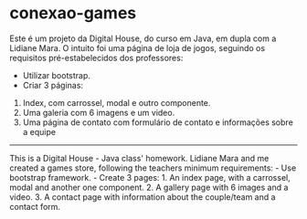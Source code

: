 # conexao-games

Este é um projeto da Digital House, do curso em Java, em dupla com a Lidiane Mara. O intuito foi uma página de loja de jogos, seguindo os requisitos pré-estabelecidos dos professores:
 - Utilizar bootstrap.
 - Criar 3 páginas:
  1. Index, com carrossel, modal e outro componente.
  2. Uma galeria com 6 imagens e um video.
  3. Uma página de contato com formulário de contato e informações sobre a equipe
  
  _______________________________
  
  This is a Digital House - Java class' homework. Lidiane Mara and me created a games store, following the teachers minimum requirements:
    - Use bootstrap framework.
    - Create 3 pages:
      1. An index page, with a carrossel, modal and another one component.
      2. A gallery page with 6 images and a video.
      3. A contact page with information about the couple/team and a contact form.
